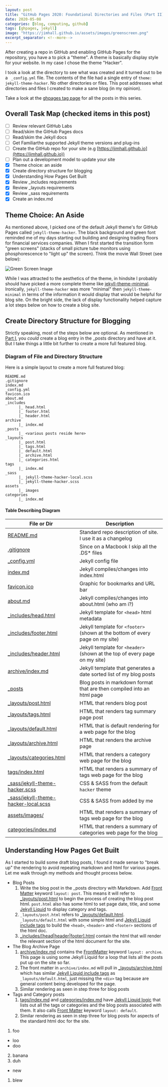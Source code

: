 ```yaml
---
layout: post
title: "GitHub Pages 2020: Foundational Directories and Files (Part II)"
date: 2020-05-08
categories: [blog, computing, github]
tags: [ghpages, jekyll]
image: "https://jimhall.github.io/assets/images/greenscreen.png"
excerpt_separator: <!--more-->
---
```


After creating a repo in GitHub and enabling GitHub Pages for the repository,
you have a to pick a "theme". A theme is basically display style for your
website. In my case I chose the theme "Hacker".

<!--more-->

I took a look at the directory to see what was created and it turned out to be
a ``` _config.yml``` file. The contents of the file had a single entry of ```theme:
jekyll-theme-hacker```. No other directories or files. This post addresses
what directories and files I created to make a sane blog (in my opinion).

Take a look at the [ghpages tag page](https://jimhall.github.io/tags/ghpages)
for all the posts in this series.

## Overall Task Map (checked items in this post)

- [ ] Review relevant GitHub Labs
- [ ] Read/skim the GitHub Pages docs
- [ ] Read/skim the Jekyll docs
- [ ] Get Familiarthe supported Jekyll theme versions and plug-ins
- [ ] Create the GitHub repo for your site (e.g [https://jimhall.github.io](https://jimhall.github.io))
- [ ] Plan out a development model to update your site
- [x] Theme choice: an aside
- [x] Create directory structure for blogging
- [x] Understanding How Pages Get Built
- [x] Review _includes requirements
- [x] Review _layouts requirements
- [x] Review _sass requirements
- [x] Create an index.md

## Theme Choice: An Aside

As mentioned above, I picked one of the default Jekyll theme's for GitHub
Pages called `jekyll-theme-hacker`. The black background and green font
reminded me of my days starting out building and designing trading floors for
financial services companies. When I first started the transition form "green
screens" (stacks of small picture tube monitors using phosphorescence to
"light up" the screen). Think the movie Wall Street (see below):

![Green Screen Image](https://jimhall.github.io/assets/images/greenscreen.png)

While I was attracted to the aesthetics of the theme, in hindsite I probably
should have picked a more complete theme like
[jekyll-theme-minimal](https://rubygems.org/gems/jekyll-theme-minimal).
Ironically, `jekyll-theme-hacker` was more "minimal" then
`jekyll-theme-minimal` in terms of the information it would display that would
be helpful for blog site. On the bright side, the lack of display
functionality helped capture a lot steps below on how to create a blog site.

## Create Directory Structure for Blogging

Strictly speaking, most of the steps below are optional. As mentioned in
[Part I](https://jimhall.github.io/blog/computing/2020/05/04/github-pages-part-one.html),
you _could_ create a blog entry in the _posts directory and have at it. But I
take things a little bit further to create a more full featured blog.

### Diagram of File and Directory Structure

Here is a simple layout to create a more full featured blog:

```
README.md
.gitignore
index.md
_config.yml
favicon.ico
about.md
_includes
      |_ head.html
      |_ footer.html
      |_ header.html
archive
      |_ index.md
_posts
      |_ <various posts reside here>
_layouts
      |_ post.html
      |_ tags.html
      |_ default.html
      |_ archive.html
      |_ categories.html
tags
      |_ index.md
_sass
      |_ jekyll-theme-hacker-local.scss
      |_ jekyll-theme-hacker.scss
assets
      |_ images
categories
      |_ index.md
```

#### Table Describing Diagram

| File or Dir | Description                                                |
| ----------- | --------------                                             |
| [README.md](https://github.com/jimhall/jimhall.github.io/blob/master/README.md)     | Standard repo description of site. I use it as a changelog  |
| [.gitignore](https://github.com/jimhall/jimhall.github.io/blob/master/.gitignore)   | Since on a Macbook I skip all the .DS* files                |
| [_config.yml](https://github.com/jimhall/jimhall.github.io/blob/master/_config.yml) | Jekyll config file                                          |
| [index.md](https://github.com/jimhall/jimhall.github.io/blob/master/index.md)       | Jekyll compiles/changes into index.html                     |
| [favicon.ico](https://github.com/jimhall/jimhall.github.io/blob/master/favicon.ico) | Graphic for bookmarks and URL bar                           |
| [about.md](https://github.com/jimhall/jimhall.github.io/blob/master/about.md)       | Jekyll compiles/changes into about.html (who am i?)         |
| [_includes/head.html](https://github.com/jimhall/jimhall.github.io/blob/master/_includes/head.html) | Jekyll template for `<head>` html metadata |
| [_includes/footer.html](https://github.com/jimhall/jimhall.github.io/blob/master/_includes/footer.html) | Jekyll template for `<footer>` (shown at the bottom of every page on my site) |
| [_includes/header.html](https://github.com/jimhall/jimhall.github.io/blob/master/_includes/header.html) | Jekyll template for `<header>` (shown at the top of every page on my site) |
| [ archive/index.md](https://github.com/jimhall/jimhall.github.io/blob/master/archive/index.md) | Jekyll template that generates a date sorted list of my blog posts |
| [_posts](https://github.com/jimhall/jimhall.github.io/blob/master/_posts) | Blog posts in markdown format that are then compiled into an html page |
| [_layouts/post.html](https://github.com/jimhall/jimhall.github.io/blob/master/_layouts/post.html) | HTML that renders blog post |
| [_layouts/tags.html](https://github.com/jimhall/jimhall.github.io/blob/master/_layouts/tags.html) | HTML that renders tag summary page post |
| [_layouts/default.html](https://github.com/jimhall/jimhall.github.io/blob/master/_layouts/default.html) | HTML that is default rendering for a web page for the blog |
| [_layouts/archive.html](https://github.com/jimhall/jimhall.github.io/blob/master/_layouts/archive.html) | HTML that renders the archive page |
| [_layouts/categories.html](https://github.com/jimhall/jimhall.github.io/blob/master/_layouts/categories.html) | HTML that renders a category web page for the blog |
| [tags/index.html](https://github.com/jimhall/jimhall.github.io/blob/master/tags/index.html) | HTML that renders a summary of tags web page for the blog |
| [_sass/jekyll-theme-hacker.scss](https://github.com/jimhall/jimhall.github.io/blob/master/_sass/jekyll-theme-hacker.scss) | CSS & SASS from the default ```hacker``` theme |
| [_sass/jekyll-theme-hacker-local.scss](https://github.com/jimhall/jimhall.github.io/blob/master/_sass/jekyll-theme-hacker-local.scss) | CSS & SASS from added by me |
| [assets/images/](https://github.com/jimhall/jimhall.github.io/blob/master/assets/images/) | HTML that renders a summary of tags web page for the blog | 
| [categories/index.md](https://github.com/jimhall/jimhall.github.io/blob/master/categories/index.md) | HTML that renders a summary of categories web page for the blog |

## Understanding How Pages Get Built

As I started to build some draft blog posts, I found it made sense to "break
up" the rendering to avoid repeating markdown and html for various pages. Let
me walk through my methods and thought process below.

- Blog Posts
  1. Write the blog post in the _posts directory with Markdown. Add [Front
  Matter](https://jekyllrb.com/docs/front-matter/) keyword ```layout: post```.
  This means it will refer to
  [_layouts/post.html](https://github.com/jimhall/jimhall.github.io/blob/master/_layouts/post.html)
  to begin the process of creating the blog post html. ```post.html``` also
  has some html to set page date, title, and some [Jekyll
  Liquid](https://jekyllrb.com/docs/liquid/) to display category and tags.
  2. ```_layouts/post.html``` refers to
  [_layouts/default.html](https://github.com/jimhall/jimhall.github.io/blob/master/_layouts/default.html).
  ```_layouts/default.html``` with some simple html and [Jekyll Liquid include
  tags](https://jekyllrb.com/docs/includes/) to build the ```<head>```,
  ```<header>``` and ```<footer>``` sections of the html doc. 
  3.  [_includes/[head|header|footer].html](https://github.com/jimhall/jimhall.github.io/blob/master/_includes) contain the html that will
  render the relevant section of the html document for the site.
- The Blog Archive Page
  1. [archive/index.md](https://github.com/jimhall/jimhall.github.io/blob/master/archive)
  contains the [FrontMatter](https://jekyllrb.com/docs/front-matter/) keyword
  ```layout: archive```. This page is using some Jekyll Liquid for a loop that lists
  all the posts put up on the site so far.
  2. The front matter in ```archive/index.md``` will pull in
  [_layouts/archive.html](https://github.com/jimhall/jimhall.github.io/blob/master/_layouts/archive.html)
  which has similar [Jekyll Liquid include
  tags](https://jekyllrb.com/docs/includes/) as ```_layouts/default.html```,
  just missing the ```<div>``` tag because are general content being developed
  for the page.
  3. Similar rendering as seen in step three for blog posts
- Tags and Category posts
  1.  [tags/index.md](https://github.com/jimhall/jimhall.github.io/blob/master/tags) and
  [categories/index.md](https://github.com/jimhall/jimhall.github.io/blob/master/categories)
  have [Jekyll Liquid logic](https://jekyllrb.com/docs/liquid/) that lists out
  all the tags or categories and the blog posts associated with them. It also
  calls [Front Matter](https://jekyllrb.com/docs/front-matter/) keyword ```layout:
  default```. 
  2. Similar rendering as seen in step three for blog posts for aspects of the
  standard html doc for the site.

1. foo
  - loo
  - doo
2. banana
3. duh

- new
1. blew
